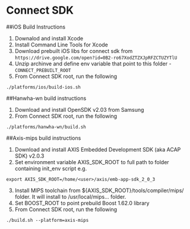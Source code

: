 # Connect SDK

##iOS Build Instructions

1. Downalod and install Xcode
2. Install Command Line Tools for Xcode
3. Download prebuilt iOS libs for connect sdk from `https://drive.google.com/open?id=0B2-ro67XodZTZXJpRFZCTUZYTlU`
4. Unzip archinve and define env variable that point to this folder - `CONNECT_PREBUILT_ROOT`
5. From Connect SDK root, run the following

  ```
  ./platforms/ios/build-ios.sh
  ```

##Hanwha-wn build instructions

1. Download and install OpenSDK v2.03 from Samsung
2. From Connect SDK root, run the following

 ```
 ./platforms/hanwha-wn/build.sh
 ```
 
##Axis-mips build instructions

1. Download and install AXIS Embedded Development SDK (aka ACAP SDK) v2.0.3
2. Set environment variable AXIS_SDK_ROOT to full path to folder containing init_env script e.g.

 ```
 export AXIS_SDK_ROOT=/home/<user>/axis/emb-app-sdk_2_0_3
 ```

3. Install MIPS toolchain from ${AXIS_SDK_ROOT}/tools/compiler/mips/ folder. It will install to /usr/local/mips... folder.
4. Set BOOST_ROOT to point prebuild Boost 1.62.0 library
5. From Connect SDK root, run the following

 ```
 ./build.sh --platform=axis-mips
 ```

